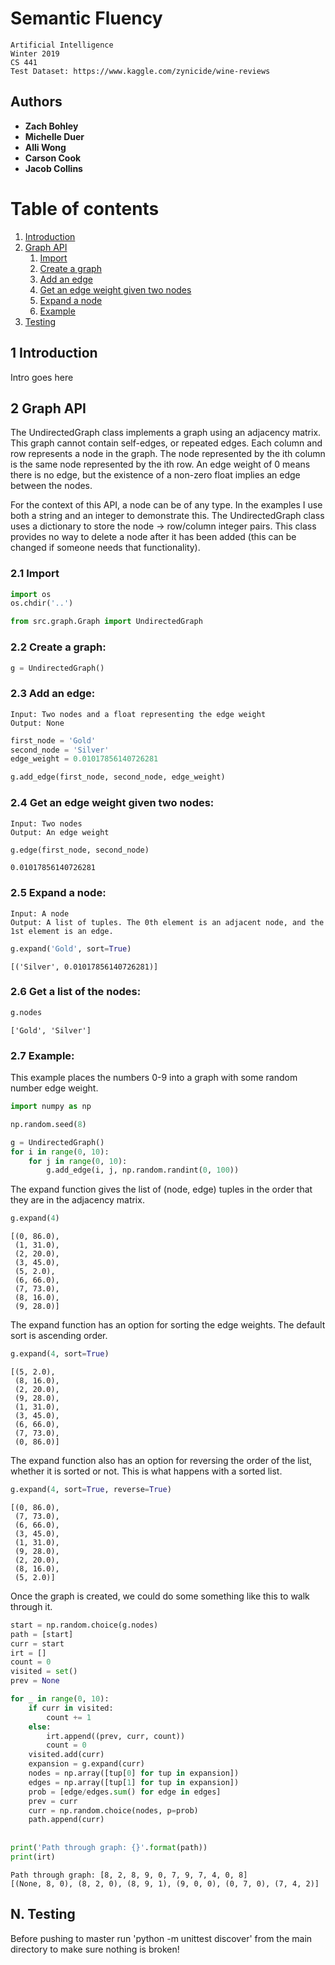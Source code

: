 
# Semantic Fluency
    Artificial Intelligence
    Winter 2019
    CS 441
    Test Dataset: https://www.kaggle.com/zynicide/wine-reviews
    
## Authors

* **Zach Bohley** 
* **Michelle Duer** 
* **Alli Wong** 
* **Carson Cook** 
* **Jacob Collins** 

# Table of contents
1. [Introduction](#introduction)
2. [Graph API](#graph_api)
    1. [Import](#graph_import)
    2. [Create a graph](#graph_create)
    3. [Add an edge](#graph_add_edge)
    4. [Get an edge weight given two nodes](#graph_add_edge)
    5. [Expand a node](#graph_expand)
    6. [Example](#graph_example)
9999. [Testing](#testing)


## 1 Introduction <a name="introduction"></a>
Intro goes here

## 2 Graph API <a name="graph_api"></a>
The UndirectedGraph class implements a graph using an adjacency matrix. This graph cannot contain self-edges, or repeated edges. Each column and row represents a node in the graph. The node represented by the ith column is the same node represented by the ith row. An edge weight of 0 means there is no edge, but the existence of a non-zero float implies an edge between the nodes.

For the context of this API, a node can be of any type. In the examples I use both a string and an integer to demonstrate this. The UndirectedGraph class uses a dictionary to store the node -> row/column integer pairs. This class provides no way to delete a node after it has been added (this can be changed if someone needs that functionality).

### 2.1 Import <a name="graph_import"></a>


```python
import os
os.chdir('..')

from src.graph.Graph import UndirectedGraph
```

### 2.2 Create a graph: <a name="graph_create"></a>


```python
g = UndirectedGraph()
```

### 2.3 Add an edge: <a name="graph_add_edge"></a>
    Input: Two nodes and a float representing the edge weight
    Output: None


```python
first_node = 'Gold'
second_node = 'Silver'
edge_weight = 0.01017856140726281

g.add_edge(first_node, second_node, edge_weight)
```

### 2.4 Get an edge weight given two nodes: <a name="graph_get_weight"></a>
    Input: Two nodes
    Output: An edge weight


```python
g.edge(first_node, second_node)
```




    0.01017856140726281



### 2.5 Expand a node: <a name="graph_expand"></a>
    Input: A node
    Output: A list of tuples. The 0th element is an adjacent node, and the 1st element is an edge.


```python
g.expand('Gold', sort=True)
```




    [('Silver', 0.01017856140726281)]



### 2.6 Get a list of the nodes: <a name="graph_nodes"></a>


```python
g.nodes
```




    ['Gold', 'Silver']



### 2.7 Example: <a name="graph_example"></a>
This example places the numbers 0-9 into a graph with some random number edge weight.


```python
import numpy as np

np.random.seed(8)

g = UndirectedGraph()
for i in range(0, 10):
    for j in range(0, 10):
        g.add_edge(i, j, np.random.randint(0, 100))
```

The expand function gives the list of (node, edge) tuples in the order that they are in the adjacency matrix.


```python
g.expand(4)
```




    [(0, 86.0),
     (1, 31.0),
     (2, 20.0),
     (3, 45.0),
     (5, 2.0),
     (6, 66.0),
     (7, 73.0),
     (8, 16.0),
     (9, 28.0)]



The expand function has an option for sorting the edge weights. The default sort is ascending order.


```python
g.expand(4, sort=True)
```




    [(5, 2.0),
     (8, 16.0),
     (2, 20.0),
     (9, 28.0),
     (1, 31.0),
     (3, 45.0),
     (6, 66.0),
     (7, 73.0),
     (0, 86.0)]



The expand function also has an option for reversing the order of the list, whether it is sorted or not. This is what happens with a sorted list.


```python
g.expand(4, sort=True, reverse=True)
```




    [(0, 86.0),
     (7, 73.0),
     (6, 66.0),
     (3, 45.0),
     (1, 31.0),
     (9, 28.0),
     (2, 20.0),
     (8, 16.0),
     (5, 2.0)]



Once the graph is created, we could do some something like this to walk through it.


```python
start = np.random.choice(g.nodes)
path = [start]
curr = start
irt = []
count = 0
visited = set()
prev = None

for _ in range(0, 10):
    if curr in visited:
        count += 1
    else:
        irt.append((prev, curr, count))
        count = 0
    visited.add(curr)
    expansion = g.expand(curr)
    nodes = np.array([tup[0] for tup in expansion])
    edges = np.array([tup[1] for tup in expansion])
    prob = [edge/edges.sum() for edge in edges]
    prev = curr
    curr = np.random.choice(nodes, p=prob)
    path.append(curr)
    
    
print('Path through graph: {}'.format(path))
print(irt)
```

    Path through graph: [8, 2, 8, 9, 0, 7, 9, 7, 4, 0, 8]
    [(None, 8, 0), (8, 2, 0), (8, 9, 1), (9, 0, 0), (0, 7, 0), (7, 4, 2)]
    

## N. Testing <a name="testing"></a>
Before pushing to master run 'python -m unittest discover' from the main directory to make sure nothing is broken!
